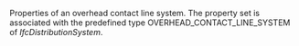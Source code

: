 Properties of an overhead contact line system. The property set is associated with the predefined type OVERHEAD_CONTACT_LINE_SYSTEM of _IfcDistributionSystem_.
